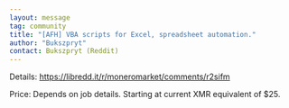 ```yaml
---
layout: message
tag: community
title: "[AFH] VBA scripts for Excel, spreadsheet automation."
author: "Bukszpryt"	
contact: Bukszpryt (Reddit)
---
```


Details: https://libredd.it/r/moneromarket/comments/r2sifm

Price: Depends on job details. Starting at current XMR equivalent of $25.
